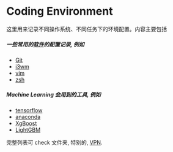# Coding Environment

这里用来记录不同操作系统、不同任务下的环境配置。内容主要包括

##### 一些常用的[软件](software)的配置记录, 例如

- [Git](software/git/readme.md)
- [i3wm](software/i3wm/readme.md)
- [vim](software/vim/readme.md)
- [zsh](oh-my-zsh.md)

##### Machine Learning 会用到的工具, 例如

- [tensorflow](tensorflow.md)
- [anaconda](anaconda.md)
- [XgBoost](XgBoost.md)
- [LightGBM](LightGBM.md)

完整列表可 check 文件夹, 特别的, [VPN](VPN.md).
